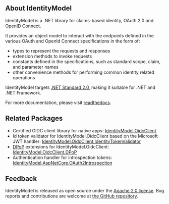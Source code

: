 ## About IdentityModel

IdentityModel is a .NET library for claims-based identity, OAuth 2.0 and OpenID Connect. 

It provides an object model to interact with the endpoints defined in the various OAuth
and OpenId Connect specifications in the form of:
- types to represent the requests and responses
- extension methods to invoke requests
- constants defined in the specifications, such as standard scope, claim, and parameter names
- other convenience methods for performing common identity related operations

IdentityModel targets [.NET Standard 2.0](https://learn.microsoft.com/en-us/dotnet/standard/net-standard?tabs=net-standard-2-0), 
making it suitable for .NET and .NET Framework.

For more documentation, please visit [readthedocs](https://identitymodel.readthedocs.io).

## Related Packages

- Certified OIDC client library for native apps: [IdentityModel.OidcClient](https://www.nuget.org/packages/IdentityModel.OidcClient)
- Id token validator for IdentityModel.OidcClient based on the Microsoft JWT handler: [IdentityModel.OidcClient.IdentityTokenValidator](https://www.nuget.org/packages/IdentityModel.OidcClient.IdentityTokenValidator)
- [DPoP](https://datatracker.ietf.org/doc/html/rfc9449) extensions for IdentityModel.OidcClient: [IdentityModel.OidcClient.DPoP ](https://www.nuget.org/packages/IdentityModel.OidcClient.DPoP)
- Authentication handler for introspection tokens: [IdentityModel.AspNetCore.OAuth2Introspection](https://www.nuget.org/packages/IdentityModel.AspNetCore.OAuth2Introspection)

## Feedback

IdentityModel is released as open source under the 
[Apache 2.0 license](https://github.com/identitymodel/identitymodel/blob/main/LICENSE). 
Bug reports and contributions are welcome at 
[the GitHub repository](https://github.com/identitymodel/identitymodel).